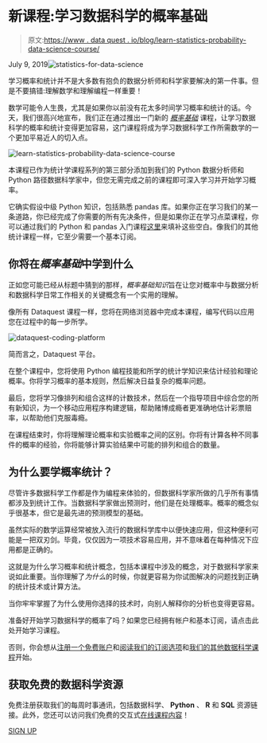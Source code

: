 # 新课程:学习数据科学的概率基础

> 原文:[https://www . data quest . io/blog/learn-statistics-probability-data-science-course/](https://www.dataquest.io/blog/learn-statistics-probability-data-science-course/)

July 9, 2019![statistics-for-data-science](../Images/43bb89812ba08b8f49681875308ceff8.png)

学习概率和统计并不是大多数有抱负的数据分析师和科学家要解决的第一件事。但是不要搞错:理解数学和理解编程一样重要！

数学可能令人生畏，尤其是如果你以前没有花太多时间学习概率和统计的话。今天，我们很高兴地宣布，我们正在通过推出一门新的 *[概率基础](https://www.dataquest.io/course/probability-fundamentals/)* 课程，让学习数据科学的概率和统计变得更加容易，这门课程将成为学习数据科学工作所需数学的一个更加平易近人的切入点。

![learn-statistics-probability-data-science-course](../Images/dfc212c652526b260c490e8b8d484d37.png "learn-statistics-probability-data-science-course")

本课程已作为统计学课程系列的第三部分添加到我们的 Python 数据分析师和 Python 路径数据科学家中，但您无需完成之前的课程即可深入学习并开始学习概率。

它确实假设中级 Python 知识，包括熟悉 pandas 库。如果你正在学习我们的某一条道路，你已经完成了你需要的所有先决条件，但是如果你正在学习点菜课程，你可以通过我们的 Python 和 pandas 入门课程[这里](https://www.dataquest.io/path/data-scientist/)来填补这些空白。像我们的其他统计课程一样，它至少需要一个基本订阅。

## 你将在*概率基础*中学到什么

正如您可能已经从标题中猜到的那样，*概率基础知识*旨在让您对概率中与数据分析和数据科学日常工作相关的关键概念有一个实用的理解。

像所有 Dataquest 课程一样，您将在网络浏览器中完成本课程，编写代码以应用您在过程中的每一步所学。

![dataquest-coding-platform](../Images/fe633b1900e40245dd262846439bf8b9.png "dataquest-coding-platform")

简而言之，Dataquest 平台。

在整个课程中，您将使用 Python 编程技能和所学的统计学知识来估计经验和理论概率。你将学习概率的基本规则，然后解决日益复杂的概率问题。

最后，您将学习像排列和组合这样的计数技术，然后在一个指导项目中综合您的所有新知识，为一个移动应用程序构建逻辑，帮助赌博成瘾者更准确地估计彩票赔率，以帮助他们克服毒瘾。

在课程结束时，你将理解理论概率和实验概率之间的区别。你将有计算各种不同事件的概率的经验，你将能够计算实验结果中可能的排列和组合的数量。

## 为什么要学概率统计？

尽管许多数据科学工作都是作为编程来体验的，但数据科学家所做的几乎所有事情都涉及到统计工作。当数据科学家做出预测时，他们是在处理概率。概率的概念似乎很基本，但它是最先进的预测模型的基础。

虽然实际的数学运算经常被放入流行的数据科学库中以便快速应用，但这种便利可能是一把双刃剑。毕竟，仅仅因为一项技术容易应用，并不意味着在每种情况下应用都是正确的。

这就是为什么学习概率和统计概念，包括本课程中涉及的概念，对于数据科学家来说如此重要。当你理解了*为什么*的时候，你就更容易为你试图解决的问题找到正确的统计技术或计算方法。

当你牢牢掌握了为什么使用你选择的技术时，向别人解释你的分析也变得更容易。

准备好开始学习数据科学的概率了吗？如果您已经拥有帐户和基本订阅，请点击此处开始学习课程。

否则，你会想从[注册一个免费账户](https://app.dataquest.io/signup)和[阅读我们的订阅选项](https://www.dataquest.io/subscribe/)和[我们的其他数据科学课程](https://www.dataquest.io/data-science-courses-directory/)开始。

## 获取免费的数据科学资源

免费注册获取我们的每周时事通讯，包括数据科学、 **Python** 、 **R** 和 **SQL** 资源链接。此外，您还可以访问我们免费的交互式[在线课程内容](/data-science-courses)！

[SIGN UP](https://app.dataquest.io/signup)